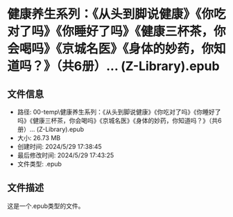 ﻿# 健康养生系列：《从头到脚说健康》《你吃对了吗》《你睡好了吗》《健康三杯茶，你会喝吗》《京城名医》《身体的妙药，你知道吗？》（共6册）... (Z-Library).epub

## 文件信息
- 路径: 00-temp\健康养生系列：《从头到脚说健康》《你吃对了吗》《你睡好了吗》《健康三杯茶，你会喝吗》《京城名医》《身体的妙药，你知道吗？》（共6册）... (Z-Library).epub
- 大小: 26.73 MB
- 创建时间: 2024/5/29 17:38:45
- 最后修改时间: 2024/5/29 17:43:25
- 文件类型: .epub

## 文件描述
这是一个.epub类型的文件。

